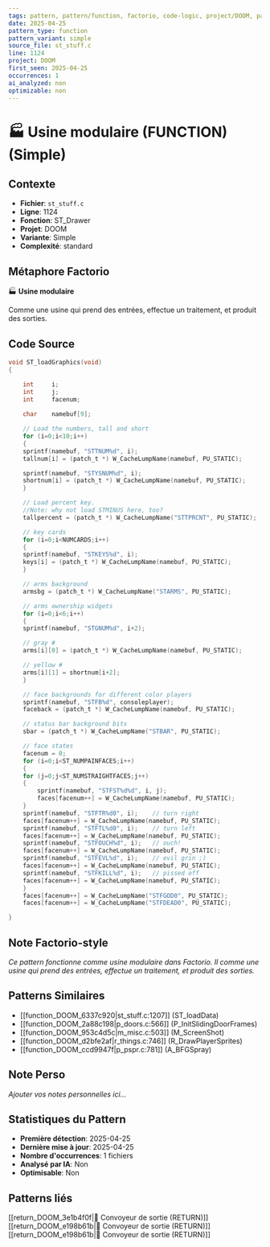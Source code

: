 ```yaml
---
tags: pattern, pattern/function, factorio, code-logic, project/DOOM, pattern/variant/simple
date: 2025-04-25
pattern_type: function
pattern_variant: simple
source_file: st_stuff.c
line: 1124
project: DOOM
first_seen: 2025-04-25
occurrences: 1
ai_analyzed: non
optimizable: non
---
```


# 🏭 Usine modulaire (FUNCTION) (Simple)

## Contexte
- **Fichier**: `st_stuff.c`
- **Ligne**: 1124
- **Fonction**: ST_Drawer
- **Projet**: DOOM
- **Variante**: Simple
- **Complexité**: standard

## Métaphore Factorio
🏭 **Usine modulaire**

Comme une usine qui prend des entrées, effectue un traitement, et produit des sorties.

## Code Source
```c
void ST_loadGraphics(void)
{

    int		i;
    int		j;
    int		facenum;
    
    char	namebuf[9];

    // Load the numbers, tall and short
    for (i=0;i<10;i++)
    {
	sprintf(namebuf, "STTNUM%d", i);
	tallnum[i] = (patch_t *) W_CacheLumpName(namebuf, PU_STATIC);

	sprintf(namebuf, "STYSNUM%d", i);
	shortnum[i] = (patch_t *) W_CacheLumpName(namebuf, PU_STATIC);
    }

    // Load percent key.
    //Note: why not load STMINUS here, too?
    tallpercent = (patch_t *) W_CacheLumpName("STTPRCNT", PU_STATIC);

    // key cards
    for (i=0;i<NUMCARDS;i++)
    {
	sprintf(namebuf, "STKEYS%d", i);
	keys[i] = (patch_t *) W_CacheLumpName(namebuf, PU_STATIC);
    }

    // arms background
    armsbg = (patch_t *) W_CacheLumpName("STARMS", PU_STATIC);

    // arms ownership widgets
    for (i=0;i<6;i++)
    {
	sprintf(namebuf, "STGNUM%d", i+2);

	// gray #
	arms[i][0] = (patch_t *) W_CacheLumpName(namebuf, PU_STATIC);

	// yellow #
	arms[i][1] = shortnum[i+2]; 
    }

    // face backgrounds for different color players
    sprintf(namebuf, "STFB%d", consoleplayer);
    faceback = (patch_t *) W_CacheLumpName(namebuf, PU_STATIC);

    // status bar background bits
    sbar = (patch_t *) W_CacheLumpName("STBAR", PU_STATIC);

    // face states
    facenum = 0;
    for (i=0;i<ST_NUMPAINFACES;i++)
    {
	for (j=0;j<ST_NUMSTRAIGHTFACES;j++)
	{
	    sprintf(namebuf, "STFST%d%d", i, j);
	    faces[facenum++] = W_CacheLumpName(namebuf, PU_STATIC);
	}
	sprintf(namebuf, "STFTR%d0", i);	// turn right
	faces[facenum++] = W_CacheLumpName(namebuf, PU_STATIC);
	sprintf(namebuf, "STFTL%d0", i);	// turn left
	faces[facenum++] = W_CacheLumpName(namebuf, PU_STATIC);
	sprintf(namebuf, "STFOUCH%d", i);	// ouch!
	faces[facenum++] = W_CacheLumpName(namebuf, PU_STATIC);
	sprintf(namebuf, "STFEVL%d", i);	// evil grin ;)
	faces[facenum++] = W_CacheLumpName(namebuf, PU_STATIC);
	sprintf(namebuf, "STFKILL%d", i);	// pissed off
	faces[facenum++] = W_CacheLumpName(namebuf, PU_STATIC);
    }
    faces[facenum++] = W_CacheLumpName("STFGOD0", PU_STATIC);
    faces[facenum++] = W_CacheLumpName("STFDEAD0", PU_STATIC);

}
```

## Note Factorio-style
*Ce pattern fonctionne comme usine modulaire dans Factorio. Il comme une usine qui prend des entrées, effectue un traitement, et produit des sorties.*

## Patterns Similaires
- [[function_DOOM_6337c920|st_stuff.c:1207]] (ST_loadData)
- [[function_DOOM_2a88c198|p_doors.c:566]] (P_InitSlidingDoorFrames)
- [[function_DOOM_953c4d5c|m_misc.c:503]] (M_ScreenShot)
- [[function_DOOM_d2bfe2af|r_things.c:746]] (R_DrawPlayerSprites)
- [[function_DOOM_ccd9947f|p_pspr.c:781]] (A_BFGSpray)

## Note Perso
*Ajouter vos notes personnelles ici...*

## Statistiques du Pattern
- **Première détection**: 2025-04-25
- **Dernière mise à jour**: 2025-04-25
- **Nombre d'occurrences**: 1 fichiers
- **Analysé par IA**: Non
- **Optimisable**: Non

## Patterns liés
[[return_DOOM_3e1b4f0f|🚚 Convoyeur de sortie (RETURN)]]
[[return_DOOM_e198b61b|🚚 Convoyeur de sortie (RETURN)]]
[[return_DOOM_e198b61b|🚚 Convoyeur de sortie (RETURN)]]
